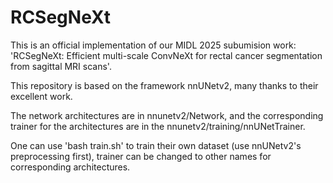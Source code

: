 # RCSegNeXt
This is an official implementation of our MIDL 2025 subumision work: 'RCSegNeXt: Efficient multi-scale ConvNeXt for rectal cancer segmentation from sagittal MRI scans'.

This repository is based on the framework nnUNetv2, many thanks to their excellent work.

The network architectures are in nnunetv2/Network, and the corresponding trainer for the architectures are in the nnunetv2/training/nnUNetTrainer.

One can use 'bash train.sh' to train their own dataset (use nnUNetv2's preprocessing first), trainer can be changed to other names for corresponding architectures.
